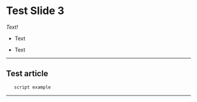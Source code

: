# Test Slide 3

*Text!*

- Text

- Text

---

## Test article 

  ```bash
     script example
  ```

---
